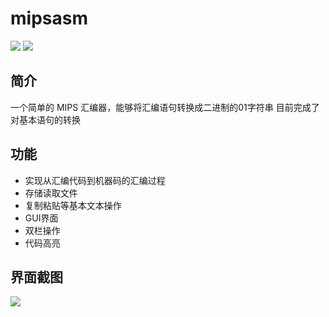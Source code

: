 # mipsasm
![](https://img.shields.io/badge/qt-5.10.1-brightgreen.svg) ![](https://img.shields.io/badge/macOS-10.13.4-blue.svg)

## 简介
一个简单的 MIPS 汇编器，能够将汇编语句转换成二进制的01字符串
目前完成了对基本语句的转换

## 功能

- 实现从汇编代码到机器码的汇编过程
- 存储读取文件
- 复制粘贴等基本文本操作
- GUI界面
- 双栏操作
- 代码高亮

## 界面截图

![](https://i.loli.net/2018/04/27/5ae32b64d8cfc.png)
